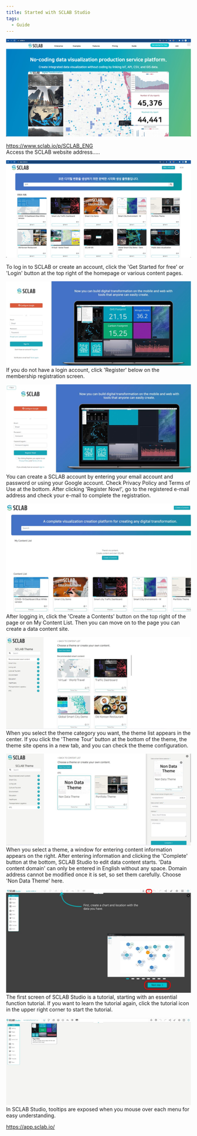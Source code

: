 ```yaml
---
title: Started with SCLAB Studio
tags:
  - Guide
---
```


![Intro](./1.jpg)

https://www.sclab.io/p/SCLAB_ENG<br/>
Access the SCLAB website address.....

![Content](./2.jpg) 

To log in to SCLAB or create an account, click the 'Get Started for free' or 'Login' button at the top right of the homepage or various content pages.

![Login](./3.jpg)
If you do not have a login account, click 'Register' below on the membership registration screen.

![Join](./4.jpg)
You can create a SCLAB account by entering your email account and password or using your Google account. Check Privacy Policy and Terms of Use at the bottom. After clicking 'Register Now!', go to the registered e-mail address and check your e-mail to complete the registration.

![Content List](./5.jpg)
After logging in, click the 'Create a Contents' button on the top right of the page or on My Content List. Then you can move on to the page you can create a data content site.

![Create Content](./6.jpg)
When you select the theme category you want, the theme list appears in the center. If you click the 'Theme Tour' button at the bottom of the theme, the theme site opens in a new tab, and you can check the theme configuration.

![Create Content Info](./7.jpg)
When you select a theme, a window for entering content information appears on the right. After entering information and clicking the 'Complete' button at the bottom, SCLAB Studio to edit data content starts. 'Data content domain' can only be entered in English without any space. Domain address cannot be modified once it is set, so set them carefully. Choose 'Non Data Theme' here.

![Tutorial](./8.jpg)
The first screen of SCLAB Studio is a tutorial, starting with an essential function tutorial.
If you want to learn the tutorial again, click the tutorial icon in the upper right corner to start the tutorial.

![Start](./9.jpg)
In SCLAB Studio, tooltips are exposed when you mouse over each menu for easy understanding.

https://app.sclab.io/<br/>
